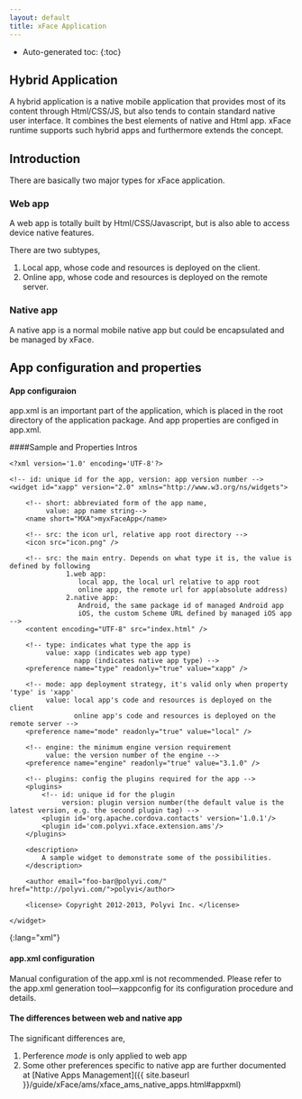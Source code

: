 ```yaml
---
layout: default
title: xFace Application
---
```


* Auto-generated toc:
{:toc}

## Hybrid Application
A hybrid application is a native mobile application that provides most of its content through Html/CSS/JS, but also tends to contain standard native user interface. It combines the best elements of native and Html app. xFace runtime supports such hybrid apps and furthermore extends the concept.

## Introduction
There are basically two major types for xFace application.

### Web app
A web app is totally built by Html/CSS/Javascript, but is also able to access device native features.

There are two subtypes,

1. Local app, whose code and resources is deployed on the client.
2. Online app, whose code and resources is deployed on the remote server.

### Native app

A native app is a normal mobile native app but could be encapsulated and be managed by xFace.

## App configuration and properties

#### App configuraion
app.xml is an important part of the application, which is placed in the root directory of the application package. And app properties are configed in app.xml.

####Sample and Properties Intros

    <?xml version='1.0' encoding='UTF-8'?>

    <!-- id: unique id for the app, version: app version number -->
    <widget id="xapp" version="2.0" xmlns="http://www.w3.org/ns/widgets">

        <!-- short: abbreviated form of the app name,
             value: app name string-->
        <name short="MXA">myxFaceApp</name>

        <!-- src: the icon url, relative app root directory -->
        <icon src="icon.png" />

        <!-- src: the main entry. Depends on what type it is, the value is defined by following
                  1.web app:
                     local app, the local url relative to app root
                     online app, the remote url for app(absolute address)
                  2.native app:
                     Android, the same package id of managed Android app
                     iOS, the custom Scheme URL defined by managed iOS app -->
        <content encoding="UTF-8" src="index.html" />

        <!-- type: indicates what type the app is
             value: xapp (indicates web app type)
                    napp (indicates native app type) -->
        <preference name="type" readonly="true" value="xapp" />

        <!-- mode: app deployment strategy, it's valid only when property 'type' is 'xapp'
             value: local app's code and resources is deployed on the client
                    online app's code and resources is deployed on the remote server -->
        <preference name="mode" readonly="true" value="local" />
        
        <!-- engine: the minimum engine version requirement
             value: the version number of the engine -->
        <preference name="engine" readonly="true" value="3.1.0" />

        <!-- plugins: config the plugins required for the app -->
        <plugins>
            <!-- id: unique id for the plugin
                 version: plugin version number(the default value is the latest version, e.g. the second plugin tag) -->
            <plugin id='org.apache.cordova.contacts' version='1.0.1'/>
            <plugin id='com.polyvi.xface.extension.ams'/>
        </plugins>

        <description>
            A sample widget to demonstrate some of the possibilities.
        </description>

        <author email="foo-bar@polyvi.com/" href="http://polyvi.com/">polyvi</author>

        <license> Copyright 2012-2013, Polyvi Inc. </license>

    </widget>
{:lang="xml"}

#### app.xml configuration
Manual configuration of the app.xml is not recommended. Please refer to the app.xml  generation tool—xappconfig for its configuration procedure and details.

#### The differences between web and native app
The significant differences are,

1. Perference *mode* is only applied to web app
2. Some other preferences specific to native app are further documented at [Native Apps Management]({{ site.baseurl }}/guide/xFace/ams/xface_ams_native_apps.html#appxml)
